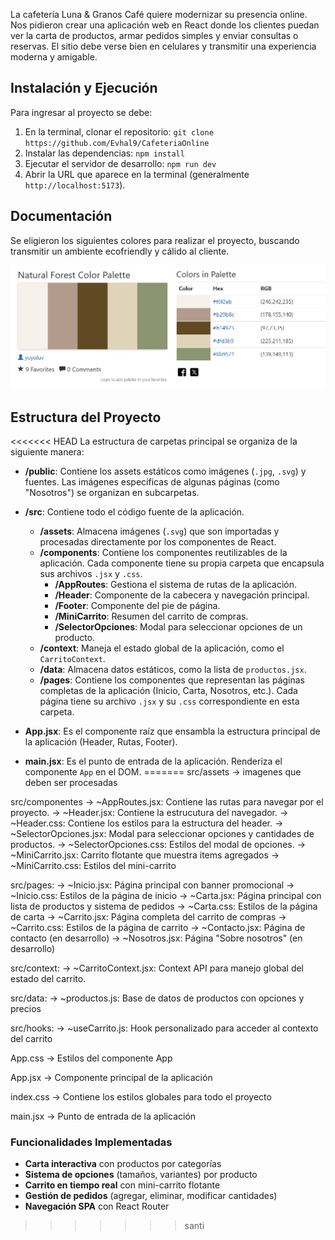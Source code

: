 La cafetería Luna & Granos Café quiere modernizar su presencia online. Nos pidieron
crear una aplicación web en React donde los clientes puedan ver la carta de productos,
armar pedidos simples y enviar consultas o reservas. El sitio debe verse bien en celulares y
transmitir una experiencia moderna y amigable.

## Instalación y Ejecución

Para ingresar al proyecto se debe:
1. En la terminal, clonar el repositorio: `git clone https://github.com/Evhal9/CafeteriaOnline`
2. Instalar las dependencias: `npm install`
3. Ejecutar el servidor de desarrollo: `npm run dev`
4. Abrir la URL que aparece en la terminal (generalmente `http://localhost:5173`).

## Documentación

Se eligieron los siguientes colores para realizar el proyecto, buscando transmitir un ambiente ecofriendly y cálido al cliente.

![Paleta de Colores](PaletaColores.jpeg)

## Estructura del Proyecto

<<<<<<< HEAD
La estructura de carpetas principal se organiza de la siguiente manera:

- **/public**: Contiene los assets estáticos como imágenes (`.jpg`, `.svg`) y fuentes. Las imágenes específicas de algunas páginas (como "Nosotros") se organizan en subcarpetas.

- **/src**: Contiene todo el código fuente de la aplicación.
    - **/assets**: Almacena imágenes (`.svg`) que son importadas y procesadas directamente por los componentes de React.
    - **/components**: Contiene los componentes reutilizables de la aplicación. Cada componente tiene su propia carpeta que encapsula sus archivos `.jsx` y `.css`.
        - **/AppRoutes**: Gestiona el sistema de rutas de la aplicación.
        - **/Header**: Componente de la cabecera y navegación principal.
        - **/Footer**: Componente del pie de página.
        - **/MiniCarrito**: Resumen del carrito de compras.
        - **/SelectorOpciones**: Modal para seleccionar opciones de un producto.
    - **/context**: Maneja el estado global de la aplicación, como el `CarritoContext`.
    - **/data**: Almacena datos estáticos, como la lista de `productos.jsx`.
    - **/pages**: Contiene los componentes que representan las páginas completas de la aplicación (Inicio, Carta, Nosotros, etc.). Cada página tiene su archivo `.jsx` y su `.css` correspondiente en esta carpeta.

- **App.jsx**: Es el componente raíz que ensambla la estructura principal de la aplicación (Header, Rutas, Footer).
- **main.jsx**: Es el punto de entrada de la aplicación. Renderiza el componente `App` en el DOM.
=======
src/assets -> imagenes que deben ser procesadas 

src/componentes -> ~AppRoutes.jsx: Contiene las rutas para navegar por el proyecto.
                -> ~Header.jsx: Contiene la estrucutura del navegador.
                -> ~Header.css: Contiene los estilos para la estructura del header.
                -> ~SelectorOpciones.jsx: Modal para seleccionar opciones y cantidades de productos.
                -> ~SelectorOpciones.css: Estilos del modal de opciones.
                -> ~MiniCarrito.jsx: Carrito flotante que muestra items agregados
                -> ~MiniCarrito.css: Estilos del mini-carrito

src/pages:  -> ~Inicio.jsx: Página principal con banner promocional
            -> ~Inicio.css: Estilos de la página de inicio
            -> ~Carta.jsx: Página principal con lista de productos y sistema de pedidos
            -> ~Carta.css: Estilos de la página de carta
            -> ~Carrito.jsx: Página completa del carrito de compras
            -> ~Carrito.css: Estilos de la página de carrito
            -> ~Contacto.jsx: Página de contacto (en desarrollo)
            -> ~Nosotros.jsx: Página "Sobre nosotros" (en desarrollo)

src/context:    -> ~CarritoContext.jsx: Context API para manejo global del estado del carrito.

src/data:   -> ~productos.js: Base de datos de productos con opciones y precios

src/hooks:  -> ~useCarrito.js: Hook personalizado para acceder al contexto del carrito

App.css -> Estilos del componente App

App.jsx -> Componente principal de la aplicación

index.css -> Contiene los estilos globales para todo el proyecto

main.jsx -> Punto de entrada de la aplicación

### Funcionalidades Implementadas

- **Carta interactiva** con productos por categorías
- **Sistema de opciones** (tamaños, variantes) por producto
- **Carrito en tiempo real** con mini-carrito flotante
- **Gestión de pedidos** (agregar, eliminar, modificar cantidades)
- **Navegación SPA** con React Router
>>>>>>> santi
